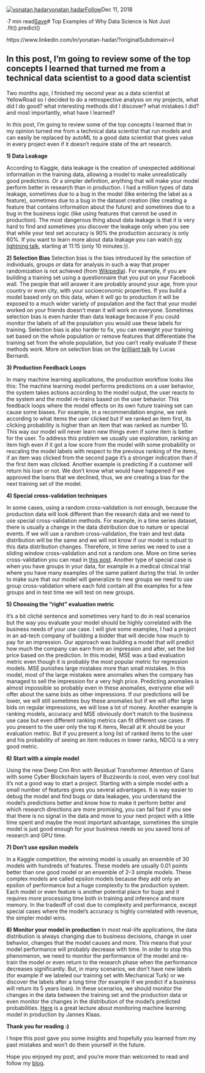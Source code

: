 [![yonatan hadar](https://miro.medium.com/fit/c/96/96/1*H1jFMXDCz8AOTiTLBZfHmA.jpeg)](https://medium.com/@yonatan.hadar?source=post_page-----ce7a13ef7663--------------------------------)[yonatan hadar](https://medium.com/@yonatan.hadar?source=post_page-----ce7a13ef7663--------------------------------)[Follow](https://medium.com/m/signin?actionUrl=https%3A%2F%2Fmedium.com%2F_%2Fsubscribe%2Fuser%2Fed91e559149&operation=register&redirect=https%3A%2F%2Ftowardsdatascience.com%2Ftop-examples-of-why-data-science-is-not-just-fit-predict-ce7a13ef7663&user=yonatan+hadar&userId=ed91e559149&source=post_page-ed91e559149----ce7a13ef7663---------------------follow_byline-----------)Dec 11, 2018

·7 min read[Save](https://medium.com/m/signin?actionUrl=https%3A%2F%2Fmedium.com%2F_%2Fbookmark%2Fp%2Fce7a13ef7663&operation=register&redirect=https%3A%2F%2Ftowardsdatascience.com%2Ftop-examples-of-why-data-science-is-not-just-fit-predict-ce7a13ef7663&source=--------------------------bookmark_header-----------)# Top Examples of Why Data Science is Not Just .fit().predict()

<person role="Data scientist">
https://www.linkedin.com/in/yonatan-hadar/?originalSubdomain=il
</person>

## In this post, I’m going to review some of the top concepts I learned that turned me from a technical data scientist to a good data scientist

Two months ago, I finished my second year as a data scientist at YellowRoad so I decided to do a retrospective analysis on my projects, what did I do good? what interesting methods did I discover? what mistakes I did? and most importantly, what have I learned?

In this post, I’m going to review some of the top concepts I learned that in my opinion turned me from a technical data scientist that run models and can easily be replaced by autoML to a good data scientist that gives value in every project even if it doesn’t require state of the art research.

![]()**1) Data Leakage**

According to Kaggle, data leakage is the creation of unexpected additional information in the training data, allowing a model to make unrealistically good predictions. Or a simpler definition, anything that will make your model perform better in research than in production. I had a million types of data leakage, sometimes due to a bug in the model (like entering the label as a feature), sometimes due to a bug in the dataset creation (like creating a feature that contains information about the future) and sometimes due to a bug in the business logic (like using features that cannot be used in production). The most dangerous thing about data leakage is that it is very hard to find and sometimes you discover the leakage only when you see that while your test set accuracy is 90% the production accuracy is only 60%. If you want to learn more about data leakage you can watch [my lightning talk](https://www.youtube.com/watch?v=m-tAASQA7XQ), starting at 11:15 (only 10 minutes:)).

![]()**2) Selection Bias**
<quote label="data">
Selection bias is the bias introduced by the selection of individuals, groups or data for analysis in such a way that proper randomization is not achieved (from [Wikipedia](https://en.wikipedia.org/wiki/Selection_bias)).</quote> For example, if you are building a training set using a questionnaire that you put on your Facebook wall. The people that will answer it are probably around your age, from your country or even city, with your socioeconomic properties. If you build a model based only on this data, when it will go to production it will be exposed to a much wider variety of population and the fact that your model worked on your friends doesn’t mean it will work on everyone. Sometimes selection bias is even harder than data leakage because if you could monitor the labels of all the population you would use these labels for training. Selection bias is also harder to fix, you can reweight your training set based on the whole population or remove features that differentiate the training set from the whole population, but you can’t really evaluate if these methods work. More on selection bias on the [brilliant talk](https://www.youtube.com/watch?v=3ZWCKr0vDtc) by Lucas Bernardi.

**3) Production Feedback Loops**

<quote label="feedback loops">
In many machine learning applications, the production workflow looks like this: The machine learning model performs predictions on a user behavior, the system takes actions according to the model output, the user reacts to the system and the model re-trains based on the user behavior. This feedback loops where the model effects on its own future training set can cause some biases.</quote> For example, in a recommendation engine, we rank according to what items the user clicked but if we ranked an item first, its clicking probability is higher than an item that was ranked as number 10. This way our model will never learn new things even if some item is better for the user. To address this problem we usually use exploration, ranking an item high even if it got a low score from the model with some probability or rescaling the model labels with respect to the previous ranking of the items, if an item was clicked from the second page it’s a stronger indication than if the first item was clicked. Another example is predicting if a customer will return his loan or not. We don’t know what would have happened if we approved the loans that we declined, thus, we are creating a bias for the next training set of the model.

![]()**4) Special cross-validation techniques**

In some cases, using a random cross-validation is not enough, because the production data will look different than the research data and we need to use special cross-validation methods. For example, in a time series dataset, there is usually a change in the data distribution due to nature or special events. If we will use a random cross-validation, the train and test data distribution will be the same and we will not know if our model is robust to this data distribution changes. Therefore, in time series we need to use a sliding window cross-validation and not a random one. More on time series cross-validation you can read in [this post](/time-series-nested-cross-validation-76adba623eb9). Another type of special case is when you have groups in your data, for example in a medical clinical trial where you have many examples of the same patient during the trial. In order to make sure that our model will generalize to new groups we need to use group cross-validation where each fold contain all the examples for a few groups and in test time we will test on new groups.

**5) Choosing the “right” evaluation metric**

It’s a bit cliché sentence and sometimes very hard to do in real scenarios but <quote label="metrics">the way you evaluate your model should be highly correlated with the business needs of your use case.</quote> I will give some examples, I had a project in an ad-tech company of building a bidder that will decide how much to pay for an impression. Our approach was building a model that will predict how much the company can earn from an impression and after, set the bid price based on the prediction. In this model, MSE was a bad evaluation metric even though it is probably the most popular metric for regression models. MSE punishes large mistakes more than small mistakes. In this model, most of the large mistakes were anomalies when the company has managed to sell the impression for a very high price. Predicting anomalies is almost impossible so probably even in these anomalies, everyone else will offer about the same bids as other impressions. If our predictions will be lower, we will still sometimes buy these anomalies but if we will offer large bids on regular impressions, we will lose a lot of money. Another example is ranking models, accuracy and MSE obviously don’t match to the business use case but even different ranking metrics can fit different use cases. If you present to the user only the top K items, Recall at K should be your evaluation metric. But if you present a long list of ranked items to the user and his probability of seeing an item reduces in lower ranks, NDCG is a very good metric.

**6) Start with a simple model**

Using the new Deep Cnn Rnn with Residual Transformer Attention of Gans with some Cyber Blockchain layers of Buzzwords is cool, even very cool but it’s not a good way to start a project. Starting with a simple model with a small number of features gives you several advantages. It is way easier to debug the model and find bugs or data leakages, you understand the model’s predictions better and know how to make it perform better and which research directions are more promising, you can fail fast if you see that there is no signal in the data and move to your next project with a little time spent and maybe the most important advantage, <quote label="utility">sometimes the simple model is just good enough for your business needs so you saved tons of research and GPU time</quote>.

**7) Don’t use epsilon models**

<quote label="utility">
In a Kaggle competition, the winning model is usually an ensemble of 30 models with hundreds of features. These models are usually 0.01 points better than one good model or an ensemble of 2–3 simple models. These complex models are called epsilon models because they add only an epsilon of performance but a huge complexity to the production system. Each model or even feature is another potential place for bugs and it requires more processing time both in training and inference and more memory. In the tradeoff of cost due to complexity and performance, except special cases where the model’s accuracy is highly correlated with revenue, the simpler model wins.
</quote>

**8) Monitor your model in production**
<quote label="drift">
In most real-life applications, the data distribution is always changing due to business decisions, change in user behavior, changes that the model causes and more. This means that your model performance will probably decrease with time. In order to stop this phenomenon, we need to monitor the performance of the model and re-train the model or even return to the research phase when the performance decreases significantly.</quote> But, in many scenarios, we don’t have new labels (for example if we labeled our training set with Mechanical Turk) or we discover the labels after a long time (for example if we predict if a business will return its 5 years loan). In these scenarios, we should monitor the changes in the data between the training set and the production data or even monitor the changes in the distribution of the model’s predicted probabilities. [Here](https://www.youtube.com/watch?v=IqKunD0Bl5c) is a great lecture about monitoring machine learning model in production by Jannes Klaas.

**Thank you for reading :)**

I hope this post gave you some insights and hopefully you learned from my past mistakes and won’t do them yourself in the future.

Hope you enjoyed my post, and you’re more than welcomed to read and follow my [blog](https://medium.com/@yonatan.hadar).

